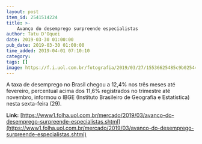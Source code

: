 ```yaml
---
layout: post
item_id: 2541514224
title: >-
    Avanço do desemprego surpreende especialistas
author: Tatu D'Oquei
date: 2019-03-30 01:00:00
pub_date: 2019-03-30 01:00:00
time_added: 2019-04-01 07:10:10
category: 
tags: []
image: https://f.i.uol.com.br/fotografia/2019/03/27/15536625485c9b02544d007_1553662548_3x2_rt.jpg
---
```


A taxa de desemprego no Brasil chegou a 12,4% nos três meses até fevereiro, percentual acima dos 11,6% registrados no trimestre até novembro, informou o IBGE (Instituto Brasileiro de Geografia e Estatística) nesta sexta-feira (29).

**Link:** [https://www1.folha.uol.com.br/mercado/2019/03/avanco-do-desemprego-surpreende-especialistas.shtml](https://www1.folha.uol.com.br/mercado/2019/03/avanco-do-desemprego-surpreende-especialistas.shtml)

